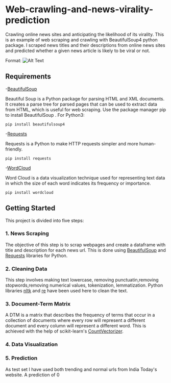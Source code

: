 # Web-crawling-and-news-virality-prediction
Crawling online news sites and anticipating the likelihood of its virality. This is an example of web scraping and crawling with BeautifulSoup4 python package. I scraped news titles and their descriptions from online news sites and predicted whether a given news article is likely to be viral or not.

Format: ![Alt Text](https://www.google.com/imgres?imgurl=https%3A%2F%2Fmedia-exp1.licdn.com%2Fdms%2Fimage%2FC511BAQFI91Hv9niLOA%2Fcompany-background_10000%2F0%3Fe%3D2159024400%26v%3Dbeta%26t%3DNs90SQCpixGoIU4KDSzc1gNhhnG24v_hntJ_mQSz_V4&imgrefurl=https%3A%2F%2Fin.linkedin.com%2Fcompany%2Fviral-news&tbnid=uOo15J_cgkyRnM&vet=12ahUKEwiwmvTFzI3pAhX5x3MBHcteC1gQMygMegUIARCdAg..i&docid=CbTjMBlAibR7cM&w=700&h=400&q=viral%20news&client=ubuntu&ved=2ahUKEwiwmvTFzI3pAhX5x3MBHcteC1gQMygMegUIARCdAg)


## Requirements
-[BeautifulSoup](https://pypi.org/project/beautifulsoup4/) 

Beautiful Soup is a Python package for parsing HTML and XML documents. It creates a parse tree for parsed pages that can be used to extract data from HTML, which is useful for web scraping.
Use the package manager pip to install BeautifulSoup .
For Python3:
```
pip install beautifulsoup4
```

-[Requests](https://pypi.org/project/requests/)

Requests is a Python to make HTTP requests simpler and more human-friendly. 
```
pip install requests
```

-[WordCloud](https://pypi.org/project/wordcloud/)

Word Cloud is a data visualization technique used for representing text data in which the size of each word indicates its frequency or importance.
```
pip install wordcloud
```

## Getting Started
This project is divided into five steps:

### 1. News Scraping

The objective of this step is to scrap webpages and create a dataframe with title and description for each news url. This is done using [BeautifulSoup](https://pypi.org/project/beautifulsoup4/) and [Requests](https://pypi.org/project/requests/) libraries for Python.

### 2. Cleaning Data

This step involves making text lowercase, removing punctuatin,removing stopwords,removing numerical values, tokenization, lemmatization. Python libraries [nltk](https://www.nltk.org/) and [re](https://docs.python.org/3/library/re.html) have been used here to clean the text.

### 3. Document-Term Matrix

A DTM is a matrix that describes the frequency of terms that occur in a collection of documents where every row will represent a different document and every column will represent a different word. This is achieved with the help of scikit-learn's [CountVectorizer](https://scikit-learn.org/stable/modules/generated/sklearn.feature_extraction.text.CountVectorizer.html).

### 4. Data Visualization


### 5. Prediction

As test set I have used both trending and normal urls from India Today's website. A prediction of 0 





